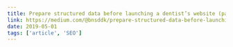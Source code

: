 ```yaml
---
title: Prepare structured data before launching a dentist’s website (part III)
link: https://medium.com/@bnsddk/prepare-structured-data-before-launching-a-dentists-website-part-iii-52b6ec1838a0
date: 2019-05-01
tags: ['article', 'SEO']
---
```

